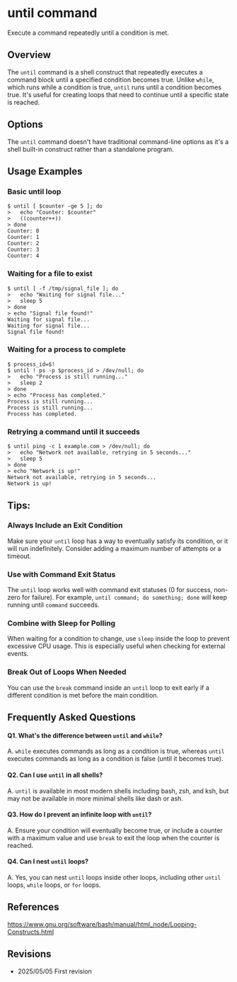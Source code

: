 # until command

Execute a command repeatedly until a condition is met.

## Overview

The `until` command is a shell construct that repeatedly executes a command block until a specified condition becomes true. Unlike `while`, which runs while a condition is true, `until` runs until a condition becomes true. It's useful for creating loops that need to continue until a specific state is reached.

## Options

The `until` command doesn't have traditional command-line options as it's a shell built-in construct rather than a standalone program.

## Usage Examples

### Basic until loop

```console
$ until [ $counter -ge 5 ]; do
>   echo "Counter: $counter"
>   ((counter++))
> done
Counter: 0
Counter: 1
Counter: 2
Counter: 3
Counter: 4
```

### Waiting for a file to exist

```console
$ until [ -f /tmp/signal_file ]; do
>   echo "Waiting for signal file..."
>   sleep 5
> done
> echo "Signal file found!"
Waiting for signal file...
Waiting for signal file...
Signal file found!
```

### Waiting for a process to complete

```console
$ process_id=$!
$ until ! ps -p $process_id > /dev/null; do
>   echo "Process is still running..."
>   sleep 2
> done
> echo "Process has completed."
Process is still running...
Process is still running...
Process has completed.
```

### Retrying a command until it succeeds

```console
$ until ping -c 1 example.com > /dev/null; do
>   echo "Network not available, retrying in 5 seconds..."
>   sleep 5
> done
> echo "Network is up!"
Network not available, retrying in 5 seconds...
Network is up!
```

## Tips:

### Always Include an Exit Condition

Make sure your `until` loop has a way to eventually satisfy its condition, or it will run indefinitely. Consider adding a maximum number of attempts or a timeout.

### Use with Command Exit Status

The `until` loop works well with command exit statuses (0 for success, non-zero for failure). For example, `until command; do something; done` will keep running until `command` succeeds.

### Combine with Sleep for Polling

When waiting for a condition to change, use `sleep` inside the loop to prevent excessive CPU usage. This is especially useful when checking for external events.

### Break Out of Loops When Needed

You can use the `break` command inside an `until` loop to exit early if a different condition is met before the main condition.

## Frequently Asked Questions

#### Q1. What's the difference between `until` and `while`?
A. `while` executes commands as long as a condition is true, whereas `until` executes commands as long as a condition is false (until it becomes true).

#### Q2. Can I use `until` in all shells?
A. `until` is available in most modern shells including bash, zsh, and ksh, but may not be available in more minimal shells like dash or ash.

#### Q3. How do I prevent an infinite loop with `until`?
A. Ensure your condition will eventually become true, or include a counter with a maximum value and use `break` to exit the loop when the counter is reached.

#### Q4. Can I nest `until` loops?
A. Yes, you can nest `until` loops inside other loops, including other `until` loops, `while` loops, or `for` loops.

## References

https://www.gnu.org/software/bash/manual/html_node/Looping-Constructs.html

## Revisions

- 2025/05/05 First revision